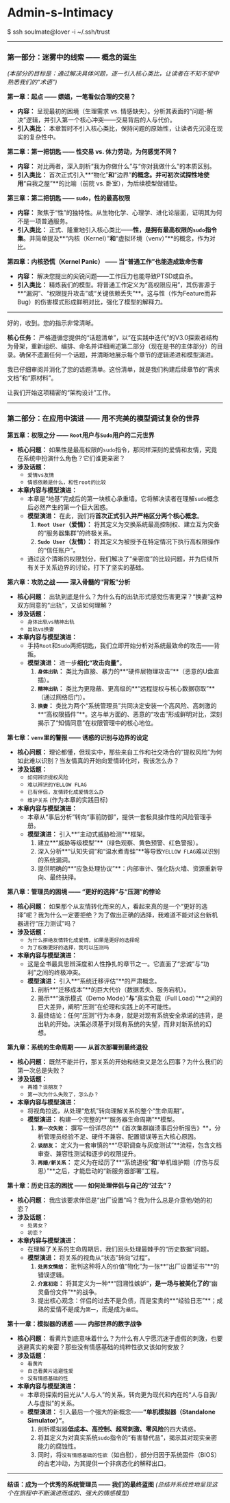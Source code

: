 # Admin-s-Intimacy
$ ssh soulmate@lover -i ~/.ssh/trust

---


### **第一部分：迷雾中的线索 —— 概念的诞生**
*(本部分的目标是：通过解决具体问题，逐一引入核心类比，让读者在不知不觉中熟悉我们的“术语”)*

**第一章：起点 —— 嫖娼，一笔看似合理的交易？**
*   **内容：** 呈现最初的困境（生理需求 vs. 情感缺失）。分析其表面的“问题-解决”逻辑，并引入第一个核心冲突——交易背后的人与代价。
*   **引入类比：** 本章暂时不引入核心类比，保持问题的原始性，让读者先沉浸在现实的复杂性中。

**第二章：第一把钥匙 —— 性交易 vs. 体力劳动，为何感觉不同？**
*   **内容：** 对比两者，深入剖析“我为你做什么”与“你对我做什么”的本质区别。
*   **引入类比：** 首次正式引入**“物化”**和**“边界”**的概念。并可初次试探性地使用**“自我之屋”**的比喻（前院 vs. 卧室），为后续模型做铺垫。

**第三章：第二把钥匙 —— `sudo`，性的最高权限**
*   **内容：** 聚焦于“性”的独特性。从生物化学、心理学、进化论层面，证明其为何不是一项普通服务。
*   **引入类比：** 正式、隆重地引入核心类比——**性，是拥有最高权限的`sudo`指令集**。并简单提及**“内核（Kernel）”**和**“虚拟环境（venv）”**的概念，作为对比。

**第四章：内核恐慌（Kernel Panic） —— 当“普通工作”也能造成致命伤害**
*   **内容：** 解决您提出的尖锐问题——工作压力也能导致PTSD或自杀。
*   **引入类比：** 精炼我们的模型。将普通工作定义为“高权限应用”，其伤害源于**“漏洞”、“权限提升攻击”或“关键依赖丢失”**。这与性（作为Feature而非Bug）的伤害模式形成鲜明对比，强化了模型的解释力。


---


好的，收到。您的指示非常清晰。

**核心任务：** 严格遵循您提供的“话题清单”，以“在实践中迭代”的V3.0探索者结构为骨架，重新组织、编排、命名并详细阐述第二部分（现在是书的主体部分）的目录。确保不遗漏任何一个话题，并清晰地展示每个章节的逻辑递进和模型演进。

我已仔细审阅并消化了您的话题清单。这份清单，就是我们构建后续章节的“需求文档”和“原材料”。

让我们开始这项精密的“架构设计”工作。

---

### **第二部分：在应用中演进 —— 用不完美的模型调试复杂的世界**

**第五章：权限之分 —— `Root`用户与`Sudo`用户的二元世界**

*   **核心问题：** 如果性是最高权限的`sudo`指令，那同样深刻的爱情和友情，究竟在系统中扮演什么角色？它们谁更亲密？
*   **涉及话题：**
    *   `爱情vs友情`
    *   `情感依赖是什么，和性root的比较`
*   **本章内容与模型演进：**
    *   本章是“地基”完成后的第一块核心承重墙。它将解决读者在理解`sudo`概念后必然产生的第一个巨大困惑。
    *   **模型演进：** 在此，我们将**首次正式引入并严格区分两个核心概念**。
        1.  **`Root User`（爱情）：** 将其定义为交换系统最高控制权、建立互为灾备的“服务器集群”的终极关系。
        2.  **`Sudo User`（友情）：** 将其定义为被授予在特定情况下执行高权限操作的“信任账户”。
    *   通过这个清晰的权限划分，我们解决了“亲密度”的比较问题，并为后续所有关于关系边界的讨论，打下了坚实的基础。

**第六章：攻防之战 —— 深入骨髓的“背叛”分析**

*   **核心问题：** 出轨到底是什么？为什么有的出轨形式感觉伤害更深？“换妻”这种双方同意的“出轨”，又该如何理解？
*   **涉及话题：**
    *   `身体出轨vs精神出轨`
    *   `出轨vs换妻`
*   **本章内容与模型演进：**
    *   手持`Root`和`Sudo`两把钥匙，我们立即开始分析对系统最致命的攻击——背叛。
    *   **模型演进：** 进一步**细化“攻击向量”**。
        1.  **`身体出轨`：** 类比为直接、暴力的**“硬件层物理攻击”**（恶意的U盘直插）。
        2.  **`精神出轨`：** 类比为更隐蔽、更高级的**“远程提权与核心数据窃取”**（通过网络后门）。
        3.  **`换妻`：** 类比为两个“系统管理员”共同决定安装一个高风险、高刺激的**“高权限插件”**。这与单方面的、恶意的“攻击”形成鲜明对比，深刻揭示了“知情同意”在权限管理中的核心地位。

**第七章：`venv`里的警报 —— 诱惑的识别与边界的设定**

*   **核心问题：** 理论都懂，但现实中，那些来自工作和社交场合的“提权风险”为何如此难以识别？当友情真的开始向爱情转化时，我该怎么办？
*   **涉及话题：**
    *   `如何辨识提权风险`
    *   `难以辨识的YELLOW FLAG`
    *   `已有伴侣，友情转化成爱情怎么办`
    *   `维护关系` (作为本章的实践目标)
*   **本章内容与模型演进：**
    *   本章从“事后分析”转向“事前防御”，提供一套极具操作性的风险管理手册。
    *   **模型演进：** 引入**“主动式威胁检测”**框架。
        1.  建立**“威胁等级模型”**（绿色观察、黄色预警、红色警报）。
        2.  深入分析**“认知失调”和“温水煮青蛙”**等导致`YELLOW FLAG`难以识别的系统漏洞。
        3.  提供明确的**“应急处理协议”**：内部审计、强化防火墙、资源重新导向、最终抉择。

**第八章：管理员的困境 —— “更好的选择”与“压测”的悖论**

*   **核心问题：** 如果那个从友情转化而来的人，看起来真的是一个“更好的选择”呢？我为什么一定要拒绝？为了做出正确的选择，我难道不能对这台新机器进行“压力测试”吗？
*   **涉及话题：**
    *   `为什么拒绝友情转化成爱情，如果是更好的选择呢`
    *   `为了权衡更好的选择，我可以压测吗`
*   **本章内容与模型演进：**
    *   这是全书最具思辨深度和人性挣扎的章节之一。它直面了“忠诚”与“功利”之间的终极冲突。
    *   **模型演进：** 引入**“系统迁移评估”**的严肃概念。
        1.  剖析**“迁移成本”**的巨大代价（数据丢失、服务宕机）。
        2.  揭示**“演示模式（Demo Mode）”**与**“真实负载（Full Load）”**之间的巨大差异，阐明“压测”在伦理和实践上的不可能性。
        3.  最终结论：任何“压测”行为本身，就是对现有系统安全承诺的违背，是出轨的开始。决策必须基于对现有系统的失望，而非对新系统的幻想。

**第九章：系统的生命周期 —— 从首次部署到最终退役**

*   **核心问题：** 既然不能并行，那关系的开始和结束又是怎么回事？为什么我们的第一次总是失败？
*   **涉及话题：**
    *   `再婚？谈朋友？`
    *   `第一次为什么失败了，怎么办？`
*   **本章内容与模型演进：**
    *   将视角拉远，从处理“危机”转向理解关系的整个“生命周期”。
    *   **模型演进：** 构建一个完整的**“服务器生命周期”**模型。
        1.  **`第一次失败`：** 撰写一份详尽的**《首次集群崩溃事后分析报告》**，分析管理员经验不足、硬件不兼容、配置错误等五大核心原因。
        2.  **`谈朋友`：** 定义为一套审慎的**“尽职调查与灰度测试”**流程，包含文档审查、兼容性测试和逐步的权限提升。
        3.  **`再婚/新关系`：** 定义为在经历了**“系统退役”**和**“单机维护期（疗伤与反思）”**之后，才能启动的“新服务器部署”工程。

**第十章：历史日志的困扰 —— 如何处理伴侣与自己的“过去”？**

*   **核心问题：** 我应该要求伴侣是“出厂设置”吗？我为什么总是介意他/她的初恋？
*   **涉及话题：**
    *   `处男女？`
    *   `初恋？`
*   **本章内容与模型演进：**
    *   在理解了关系的生命周期后，我们回头处理最棘手的“历史数据”问题。
    *   **模型演进：** 将关系的视角从“状态”转向“过程”。
        1.  **`处男女情结`：** 批判这种将人的价值“物化”为一张**“出厂设置证书”**的错误逻辑。
        2.  **`介意初恋`：** 将其定义为一种**“回溯性嫉妒”**，是一场与被美化了的**“幽灵备份文件”**的战争。
        3.  提出核心观念：伴侣的过去不是负债，而是宝贵的**“经验日志”**；成熟的爱情不是成为`第一`，而是成为`最后`。

**第十一章：模拟器的诱惑 —— 内部世界的数字战争**

*   **核心问题：** 看黄片到底意味着什么？为什么有人宁愿沉迷于虚假的刺激，也要逃避真实的亲密？那些没有情感基础的纯粹性欲又该如何安放？
*   **涉及话题：**
    *   `看黄片`
    *   `自己看黄片逃避性爱`
    *   `没有情感基础的性`
*   **本章内容与模型演进：**
    *   本章将探索的目光从“人与人”的关系，转向更为现代和内在的“人与自我/人与虚拟”的关系。
    *   **模型演进：** 引入最后一个强大的新概念——**“单机模拟器（Standalone Simulator）”**。
        1.  剖析模拟器**低成本、高控制、超常刺激、零风险**的四大诱惑。
        2.  将其定义为对真实系统`sudo`指令的“有害替代品”，揭示其对现实亲密能力的腐蚀性。
        3.  同时，将`没有情感基础的性欲`（如自慰），部分归因于系统固件（BIOS）的古老冲动，为其提供一个非病态化的解释出口。

---

**结语：成为一个优秀的系统管理员 —— 我们的最终蓝图**
*(总结并系统性地呈现这个在旅程中不断演进而成的、强大的情感模型)*

